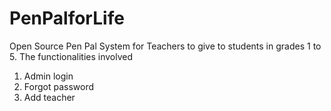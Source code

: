 # PenPalforLife
Open Source Pen Pal System for Teachers to give to students in grades 1 to 5.
The functionalities involved
1. Admin login
2. Forgot password
3. Add teacher
